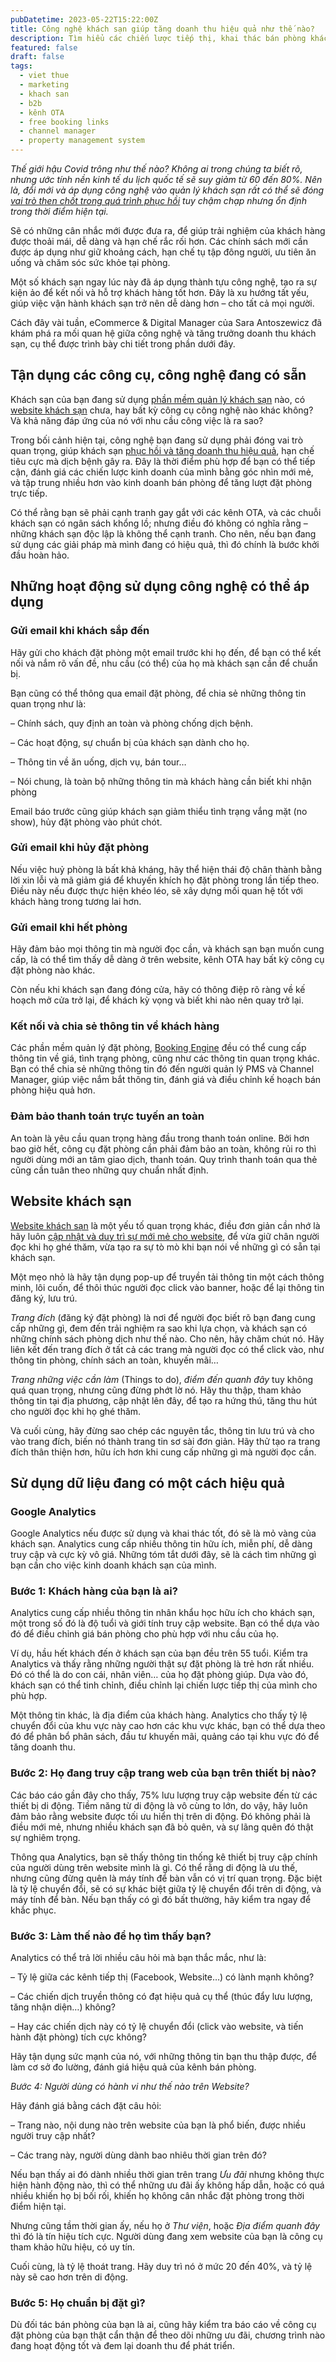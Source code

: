 ```yaml
---
pubDatetime: 2023-05-22T15:22:00Z
title: Công nghệ khách sạn giúp tăng doanh thu hiệu quả như thế nào?
description: Tìm hiểu các chiến lược tiếp thị, khai thác bán phòng khách sạn hiệu quả trong chuỗi bài viết sau của nhavantuonglai để áp dụng và đem lại hiệu quả thiết thực cho giải pháp của bạn.
featured: false
draft: false
tags:
  - viet thue
  - marketing
  - khach san
  - b2b
  - kênh OTA
  - free booking links
  - channel manager
  - property management system
---
```


_Thế giới hậu Covid trông như thế nào? Không ai trong chúng ta biết rõ, nhưng ước tính nền kinh tế du lịch quốc tế sẽ suy giảm từ 60 đến 80%. Nên là, đổi mới và áp dụng công nghệ vào quản lý khách sạn rất có thể sẽ đóng_ [_vai trò then chốt trong quá trình phục hồi_](https://nhavantuonglai.com/posts/chuyen-doi-so-quan-ly-khach-san) _tuy chậm chạp nhưng ổn định trong thời điểm hiện tại._

Sẽ có những cân nhắc mới được đưa ra, để giúp trải nghiệm của khách hàng được thoải mái, dễ dàng và hạn chế rắc rối hơn. Các chính sách mới cần được áp dụng như giữ khoảng cách, hạn chế tụ tập đông người, ưu tiên ăn uống và chăm sóc sức khỏe tại phòng.

Một số khách sạn ngay lúc này đã áp dụng thành tựu công nghệ, tạo ra sự kiện ảo để kết nối và hỗ trợ khách hàng tốt hơn. Đây là xu hướng tất yếu, giúp việc vận hành khách sạn trở nên dễ dàng hơn – cho tất cả mọi người.

Cách đây vài tuần, eCommerce & Digital Manager của Sara Antoszewicz đã khám phá ra mối quan hệ giữa công nghệ và tăng trưởng doanh thu khách sạn, cụ thể được trình bày chi tiết trong phần dưới đây.

## Tận dụng các công cụ, công nghệ đang có sẵn

Khách sạn của bạn đang sử dụng [phần mềm quản lý khách sạn](https://bluejaypms.com/pms) nào, có [website khách sạn](https://bluejaypms.com/website-builder) chưa, hay bất kỳ công cụ công nghệ nào khác không? Và khả năng đáp ứng của nó với nhu cầu công việc là ra sao?

Trong bối cảnh hiện tại, công nghệ bạn đang sử dụng phải đóng vai trò quan trọng, giúp khách sạn [phục hồi và tăng doanh thu hiệu quả](https://nhavantuonglai.com/posts/hoi-phuc-kinh-doanh-khach-san), hạn chế tiêu cực mà dịch bệnh gây ra. Đây là thời điểm phù hợp để bạn có thể tiếp cận, đánh giá các chiến lược kinh doanh của mình bằng góc nhìn mới mẻ, và tập trung nhiều hơn vào kinh doanh bán phòng để tăng lượt đặt phòng trực tiếp.

Có thể rằng bạn sẽ phải cạnh tranh gay gắt với các kênh OTA, và các chuỗi khách sạn có ngân sách khổng lồ; nhưng điều đó không có nghĩa rằng – những khách sạn độc lập là không thể cạnh tranh. Cho nên, nếu bạn đang sử dụng các giải pháp mà mình đang có hiệu quả, thì đó chính là bước khởi đầu hoàn hảo.

## Những hoạt động sử dụng công nghệ có thể áp dụng

### Gửi email khi khách sắp đến

Hãy gửi cho khách đặt phòng một email trước khi họ đến, để bạn có thể kết nối và nắm rõ vấn đề, nhu cầu (có thể) của họ mà khách sạn cần để chuẩn bị.

Bạn cũng có thể thông qua email đặt phòng, để chia sẻ những thông tin quan trọng như là:

– Chính sách, quy định an toàn và phòng chống dịch bệnh.

– Các hoạt động, sự chuẩn bị của khách sạn dành cho họ.

– Thông tin về ăn uống, dịch vụ, bán tour…

– Nói chung, là toàn bộ những thông tin mà khách hàng cần biết khi nhận phòng

Email báo trước cũng giúp khách sạn giảm thiểu tình trạng vắng mặt (no show), hủy đặt phòng vào phút chót.

### Gửi email khi hủy đặt phòng

Nếu việc huỷ phòng là bất khả kháng, hãy thể hiện thái độ chân thành bằng lời xin lỗi và mã giảm giá để khuyến khích họ đặt phòng trong lần tiếp theo. Điều này nếu được thực hiện khéo léo, sẽ xây dựng mối quan hệ tốt với khách hàng trong tương lai hơn.

### Gửi email khi hết phòng

Hãy đảm bảo mọi thông tin mà người đọc cần, và khách sạn bạn muốn cung cấp, là có thể tìm thấy dễ dàng ở trên website, kênh OTA hay bất kỳ công cụ đặt phòng nào khác.

Còn nếu khi khách sạn đang đóng cửa, hãy có thông điệp rõ ràng về kế hoạch mở cửa trở lại, để khách kỳ vọng và biết khi nào nên quay trở lại.

### Kết nối và chia sẻ thông tin về khách hàng

Các phần mềm quản lý đặt phòng, [Booking Engine](https://bluejaypms.com/booking-engine) đều có thể cung cấp thông tin về giá, tình trạng phòng, cũng như các thông tin quan trọng khác. Bạn có thể chia sẻ những thông tin đó đến người quản lý PMS và Channel Manager, giúp việc nắm bắt thông tin, đánh giá và điều chỉnh kế hoạch bán phòng hiệu quả hơn.

### Đảm bảo thanh toán trực tuyến an toàn

An toàn là yêu cầu quan trọng hàng đầu trong thanh toán online. Bởi hơn bao giờ hết, công cụ đặt phòng cần phải đảm bảo an toàn, không rủi ro thì người dùng mới an tâm giao dịch, thanh toán. Quy trình thanh toán qua thẻ cũng cần tuân theo những quy chuẩn nhất định.

## Website khách sạn

[Website khách sạn](https://bluejaypms.com/website-builder) là một yếu tố quan trọng khác, điều đơn giản cần nhớ là hãy luôn [cập nhật và duy trì sự mới mẻ cho website](https://nhavantuonglai.com/posts/website-khach-san-tot), để vừa giữ chân người đọc khi họ ghé thăm, vừa tạo ra sự tò mò khi bạn nói về những gì có sẵn tại khách sạn.

Một mẹo nhỏ là hãy tận dụng pop-up để truyền tải thông tin một cách thông minh, lôi cuốn, để thôi thúc người đọc click vào banner, hoặc để lại thông tin đăng ký, lưu trú.

_Trang đích_ (đăng ký đặt phòng) là nơi để người đọc biết rõ bạn đang cung cấp những gì, đem đến trải nghiệm ra sao khi lựa chọn, và khách sạn có những chính sách phòng dịch như thế nào. Cho nên, hãy chăm chút nó. Hãy liên kết đến trang đích ở tất cả các trang mà người đọc có thể click vào, như thông tin phòng, chính sách an toàn, khuyến mãi…

_Trang những việc cần làm_ (Things to do), _điểm đến quanh đây_ tuy không quá quan trọng, nhưng cũng đừng phớt lờ nó. Hãy thu thập, tham khảo thông tin tại địa phương, cập nhật lên đây, để tạo ra hứng thú, tăng thu hút cho người đọc khi họ ghé thăm.

Và cuối cùng, hãy đừng sao chép các nguyên tắc, thông tin lưu trú và cho vào trang đích, biến nó thành trang tin sơ sài đơn giản. Hãy thử tạo ra trang đích thân thiện hơn, hữu ích hơn khi cung cấp những gì mà người đọc cần.

## Sử dụng dữ liệu đang có một cách hiệu quả

### Google Analytics

Google Analytics nếu được sử dụng và khai thác tốt, đó sẽ là mỏ vàng của khách sạn. Analytics cung cấp nhiều thông tin hữu ích, miễn phí, dễ dàng truy cập và cực kỳ vô giá. Những tóm tắt dưới đây, sẽ là cách tìm những gì bạn cần cho việc kinh doanh khách sạn của mình.

### Bước 1: Khách hàng của bạn là ai?

Analytics cung cấp nhiều thông tin nhân khẩu học hữu ích cho khách sạn, một trong số đó là độ tuổi và giới tính truy cập website. Bạn có thể dựa vào đó để điều chỉnh giá bán phòng cho phù hợp với nhu cầu của họ.

Ví dụ, hầu hết khách đến ở khách sạn của bạn đều trên 55 tuổi. Kiểm tra Analytics và thấy rằng những người thật sự đặt phòng là trẻ hơn rất nhiều. Đó có thể là do con cái, nhân viên… của họ đặt phòng giúp. Dựa vào đó, khách sạn có thể tinh chỉnh, điều chỉnh lại chiến lược tiếp thị của mình cho phù hợp.

Một thông tin khác, là địa điểm của khách hàng. Analytics cho thấy tỷ lệ chuyển đổi của khu vực này cao hơn các khu vực khác, bạn có thể dựa theo đó để phân bổ phân sách, đầu tư khuyến mãi, quảng cáo tại khu vực đó để tăng doanh thu.

### Bước 2: Họ đang truy cập trang web của bạn trên thiết bị nào?

Các báo cáo gần đây cho thấy, 75% lưu lượng truy cập website đến từ các thiết bị di động. Tiềm năng từ di động là vô cùng to lớn, do vậy, hãy luôn đảm bảo rằng website được tối ưu hiển thị trên di động. Đó không phải là điều mới mẻ, nhưng nhiều khách sạn đã bỏ quên, và sự lãng quên đó thật sự nghiêm trọng.

Thông qua Analytics, bạn sẽ thấy thông tin thống kê thiết bị truy cập chính của người dùng trên website mình là gì. Có thể rằng di động là ưu thế, nhưng cũng đừng quên là máy tính để bàn vẫn có vị trí quan trọng. Đặc biệt là tỷ lệ chuyển đổi, sẽ có sự khác biệt giữa tỷ lệ chuyển đổi trên di động, và máy tính để bàn. Nếu bạn thấy có gì đó bất thường, hãy kiểm tra ngay để khắc phục.

### Bước 3: Làm thế nào để họ tìm thấy bạn?

Analytics có thể trả lời nhiều câu hỏi mà bạn thắc mắc, như là:

– Tỷ lệ giữa các kênh tiếp thị (Facebook, Website…) có lành mạnh không?

– Các chiến dịch truyền thông có đạt hiệu quả cụ thể (thúc đẩy lưu lượng, tăng nhận diện…) không?

– Hay các chiến dịch này có tỷ lệ chuyển đổi (click vào website, và tiến hành đặt phòng) tích cực không?

Hãy tận dụng sức mạnh của nó, với những thông tin bạn thu thập được, để làm cơ sở đo lường, đánh giá hiệu quả của kênh bán phòng.

_Bước 4: Người dùng có hành vi như thế nào trên Website?_

Hãy đánh giá bằng cách đặt câu hỏi:

– Trang nào, nội dung nào trên website của bạn là phổ biến, được nhiều người truy cập nhất?

– Các trang này, người dùng dành bao nhiêu thời gian trên đó?

Nếu bạn thấy ai đó dành nhiều thời gian trên trang _Ưu đãi_ nhưng không thực hiện hành động nào, thì có thể những ưu đãi ấy không hấp dẫn, hoặc có quá nhiều khiến họ bị bối rối, khiến họ không cân nhắc đặt phòng trong thời điểm hiện tại.

Nhưng cũng tầm thời gian ấy, nếu họ ở _Thư viện_, hoặc _Địa điểm quanh đây_ thì đó là tín hiệu tích cực. Người dùng đang xem website của bạn là công cụ tham khảo hữu hiệu, có uy tín.

Cuối cùng, là tỷ lệ thoát trang. Hãy duy trì nó ở mức 20 đến 40%, và tỷ lệ này sẽ cao hơn trên di động.

### Bước 5: Họ chuẩn bị đặt gì?

Dù đối tác bán phòng của bạn là ai, cũng hãy kiểm tra báo cáo về công cụ đặt phòng của bạn thật cẩn thận để theo dõi những ưu đãi, chương trình nào đang hoạt động tốt và đem lại doanh thu để phát triển.
